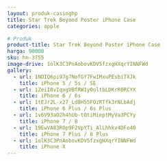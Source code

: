 ```yaml
---
layout: produk-casinghp
title: Star Trek Beyond Poster iPhone Case
categories: apple

# Produk
product-title: Star Trek Beyond Poster iPhone Case
harga: 90000
sku: hn-3755
image-drive: 1olK3C3PnAobovKDV5fzxgHXqrYINNFWd
gallery:
  - url: 1NOIQ6pi97g7NofGY7FwIMxuPEsbiTXJk
    title: iPhone 5 / 5s / SE
  - url: 1ZeiI8vIqxgUBfRW1yOoltbLDKrR0RCYX
    title: iPhone 6 / 6s
  - url: 1tEJr2L-x27_Ld8H55FOzRTfk3rNLbAdj
    title: iPhone 6 Plus / 6s Plus
  - url: 1v6V93aO2h4hUb-tOtiMieptMyVa3PCYy
    title: iPhone 7 / 8
  - url: 19EwVA83ROp9F2VpYTi_AlLhhkv4DFo40
    title: iPhone 7 Plus / 8 Plus
  - url: 1olK3C3PnAobovKDV5fzxgHXqrYINNFWd
    title: iPhone X
---
```

